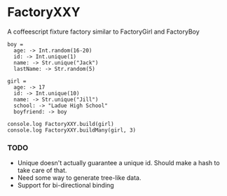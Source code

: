 FactoryXXY
==========

A coffeescript fixture factory similar to FactoryGirl and FactoryBoy

    boy = 
      age: -> Int.random(16-20)
      id: -> Int.unique(1)
      name: -> Str.unique("Jack")
      lastName: -> Str.random(5)
        
    girl =
      age: -> 17
      id: -> Int.unique(10)
      name: -> Str.unique("Jill")
      school: -> "Ladue High School"
      boyfriend: -> boy
        
    console.log FactoryXXY.build(girl)
    console.log FactoryXXY.buildMany(girl, 3)

### TODO
- Unique doesn't actually guarantee a unique id. Should make a hash to take care of that.
- Need some way to generate tree-like data. 
- Support for bi-directional binding